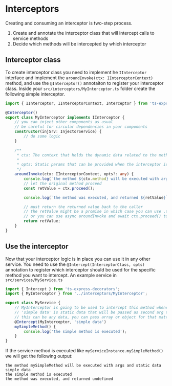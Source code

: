 # Interceptors

Creating and consuming an interceptor is two-step process.

1. Create and annotate the interceptor class that will intercept calls to service methods
2. Decide which methods will be intercepted by which interceptor

## Interceptor class

To create interceptor class you need to implement he ```IInterceptor``` interface and implement the
```aroundInvoke(ctx: IInterceptorContext)``` method, and use the ```@Interceptor()``` annotaiton to register your interceptor class. Inside your ```src/interceptors/MyInterceptor.ts``` folder create the following simple interceptor.

```ts
import { IInterceptor, IInterceptorContext, Interceptor } from 'ts-express-decorators';

@Interceptor()
export class MyInterceptor implements IInterceptor {
    // you can inject other components as usual
    // be careful for circular dependencies in your components
    constructor(injSrv: InjectorService) {
        // do some logic
    }

    /**
     * ctx: The context that holds the dynamic data related to the method executiong and the proceed method * to proceed with the original method execution 
     * 
     * opts: Static params that can be provided when the interceptor is attached to a specific method 
     */
    aroundInvoke(ctx: IInterceptorContext, opts?: any) {
        console.log(`the method ${ctx.method} will be executed with args ${ctx.args} and static data ${opts}`);
        // let the original method proceed
        const retValue = ctx.proceed();

        console.log(`the method was executed, and returned ${retValue}`);

        // must return the returned value back to the caller
        // the retValue might be a promise in which case you can use .then to chain other code logic
        // or you can use async aroundInvoke and await ctx.proceed() to execute the code in linear fashion
        return retValue;
    }
}
```

## Use the interceptor

Now that your interceptor logic is in place you can use it in any other service. You need to use the ```@Intercept(InterceptorClass, opts)``` annotation to register which interceptor should be used for the specific method you want to intercept. An example service in ```src/services/MyService.ts```

```ts
import { Intercept } from 'ts-express-decorators';
import { MyInterceptor } from '../interceptors/MyInterceptor';

export class MyService {
    // MyInterceptor is going to be used to intercept this method whenever called
    // 'simple data' is static data that will be passed as second arg the the interceptor aroundInvoke
    // this can be any data, you can pass array or object for that matter
    @Intercept(MyInterceptor, 'simple data')
    mySimpleMethod() {
        console.log('the simple method is executed');
    }
}
```

If the service method is executed like ```myServiceInstance.mySimpleMethod()``` we will get the following output:

```
the method mySimpleMethod will be executed with args and static data simple data
the simple method is executed
the method was executed, and returned undefined
```
